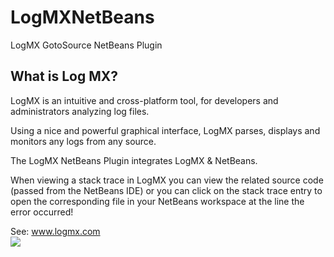 # LogMXNetBeans
LogMX GotoSource NetBeans Plugin

## What is Log MX?

LogMX is an intuitive and cross-platform tool, for developers and administrators analyzing log files. 

Using a nice and powerful graphical interface, LogMX parses, displays and monitors any logs from any source.


The LogMX NetBeans Plugin integrates LogMX & NetBeans.

When viewing a stack trace in LogMX you can view the related source code 
(passed from the NetBeans IDE) or you can click on the stack trace entry to open
the corresponding file in your NetBeans workspace at the line the error occurred!

See: <a href='www.logmx.com'>www.logmx.com</a><br>
<img src="http://www.logmx.com/docs/images/logmx_usage.png"/>
